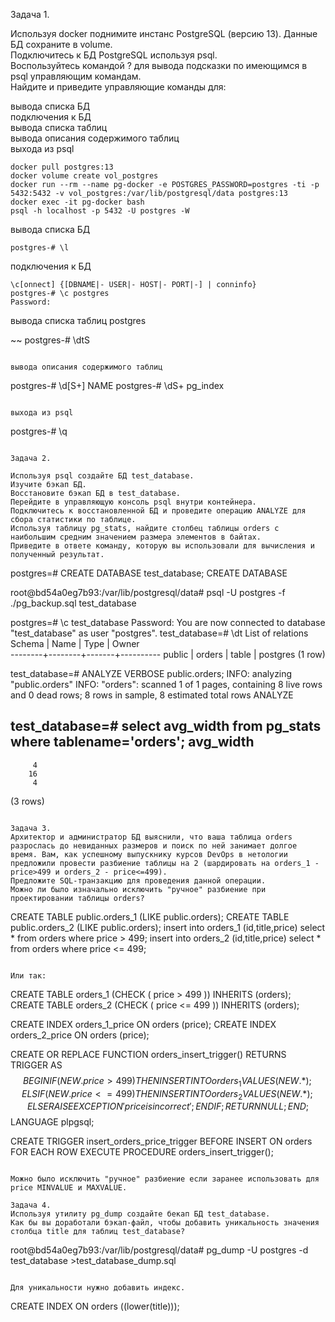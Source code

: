Задача 1.  

Используя docker поднимите инстанс PostgreSQL (версию 13). Данные БД сохраните в volume.  
Подключитесь к БД PostgreSQL используя psql.  
Воспользуйтесь командой \? для вывода подсказки по имеющимся в psql управляющим командам.  
Найдите и приведите управляющие команды для:  

вывода списка БД  
подключения к БД  
вывода списка таблиц  
вывода описания содержимого таблиц  
выхода из psql  

~~~
docker pull postgres:13
docker volume create vol_postgres
docker run --rm --name pg-docker -e POSTGRES_PASSWORD=postgres -ti -p 5432:5432 -v vol_postgres:/var/lib/postgresql/data postgres:13
docker exec -it pg-docker bash
psql -h localhost -p 5432 -U postgres -W
~~~

вывода списка БД  

~~~
postgres-# \l
~~~

подключения к БД  

~~~
\c[onnect] {[DBNAME|- USER|- HOST|- PORT|-] | conninfo}  
postgres-# \c postgres
Password: 
~~~

вывода списка таблиц postgres  

~~
postgres-# \dtS        
~~~

вывода описания содержимого таблиц  

~~~
postgres-# \d[S+] NAME
postgres-# \dS+ pg_index
~~~

выхода из psql  

~~~
postgres-# \q
~~~

Задача 2.  

Используя psql создайте БД test_database.  
Изучите бэкап БД.  
Восстановите бэкап БД в test_database.  
Перейдите в управляющую консоль psql внутри контейнера.  
Подключитесь к восстановленной БД и проведите операцию ANALYZE для сбора статистики по таблице.  
Используя таблицу pg_stats, найдите столбец таблицы orders с наибольшим средним значением размера элементов в байтах.  
Приведите в ответе команду, которую вы использовали для вычисления и полученный результат.  

~~~
postgres=# CREATE DATABASE test_database;
CREATE DATABASE

root@bd54a0eg7b93:/var/lib/postgresql/data# psql -U postgres -f ./pg_backup.sql test_database

postgres=# \c test_database
Password: 
You are now connected to database "test_database" as user "postgres".
test_database=# \dt
         List of relations
 Schema |  Name  | Type  |  Owner   
--------+--------+-------+----------
 public | orders | table | postgres
(1 row)

test_database=# ANALYZE VERBOSE public.orders;
INFO:  analyzing "public.orders"
INFO:  "orders": scanned 1 of 1 pages, containing 8 live rows and 0 dead rows; 8 rows in sample, 8 estimated total rows
ANALYZE

test_database=# select avg_width from pg_stats where tablename='orders';
 avg_width 
-----------
         4
        16
         4
(3 rows)
~~~

Задача 3.  
Архитектор и администратор БД выяснили, что ваша таблица orders разрослась до невиданных размеров и поиск по ней занимает долгое время. Вам, как успешному выпускнику курсов DevOps в нетологии предложили провести разбиение таблицы на 2 (шардировать на orders_1 - price>499 и orders_2 - price<=499).  
Предложите SQL-транзакцию для проведения данной операции.  
Можно ли было изначально исключить "ручное" разбиение при проектировании таблицы orders?  

~~~
CREATE TABLE public.orders_1 (LIKE public.orders);
CREATE TABLE public.orders_2 (LIKE public.orders);
insert into orders_1 (id,title,price) select * from orders where price > 499;
insert into orders_2 (id,title,price) select * from orders where price <= 499;
~~~

Или так:  

~~~
CREATE TABLE orders_1 (CHECK ( price > 499 )) INHERITS (orders);
CREATE TABLE orders_2 (CHECK ( price <= 499 )) INHERITS (orders);

CREATE INDEX orders_1_price ON orders (price);
CREATE INDEX orders_2_price ON orders (price);


CREATE OR REPLACE FUNCTION orders_insert_trigger()
RETURNS TRIGGER AS $$
BEGIN
    IF ( NEW.price > 499) THEN INSERT INTO orders_1 VALUES (NEW.*);
    ELSIF ( NEW.price <= 499 ) THEN INSERT INTO orders_2 VALUES (NEW.*);
    ELSE
        RAISE EXCEPTION 'price is incorrect';
    END IF;
    RETURN NULL;
END;
$$
LANGUAGE plpgsql;


CREATE TRIGGER insert_orders_price_trigger
    BEFORE INSERT ON orders
    FOR EACH ROW EXECUTE PROCEDURE orders_insert_trigger();
~~~

Можно было исключить "ручное" разбиение если заранее использовать для price MINVALUE и MAXVALUE.  

Задача 4.  
Используя утилиту pg_dump создайте бекап БД test_database.  
Как бы вы доработали бэкап-файл, чтобы добавить уникальность значения столбца title для таблиц test_database?  

~~~
root@bd54a0eg7b93:/var/lib/postgresql/data# pg_dump -U postgres -d test_database >test_database_dump.sql
~~~

Для уникальности нужно добавить индекс.  

~~~
CREATE INDEX ON orders ((lower(title)));
~~~